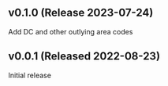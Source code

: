 ## v0.1.0 (Release 2023-07-24)

Add DC and other outlying area codes

## v0.0.1 (Released 2022-08-23)

Initial release
